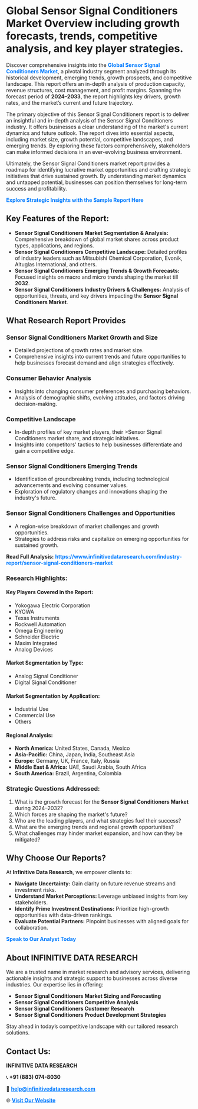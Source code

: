 <h1>Global Sensor Signal Conditioners Market Overview including growth forecasts, trends, competitive analysis, and key player strategies.</h1>
<p>
Discover comprehensive insights into the 
<a href="https://www.infinitivedataresearch.com/industry-report/sensor-signal-conditioners-market" rel="dofollow" style="color: #007BFF; text-decoration: none;"><strong>Global Sensor Signal Conditioners Market</strong></a>, a pivotal industry segment analyzed through its historical development, emerging trends, growth prospects, and competitive landscape. This report offers an in-depth analysis of production capacity, revenue structures, cost management, and profit margins. Spanning the forecast period of <strong>2024–2033</strong>, the report highlights key drivers, growth rates, and the market’s current and future trajectory.
</p>
<p>
The primary objective of this Sensor Signal Conditioners report is to deliver an insightful and in-depth analysis of the Sensor Signal Conditioners industry. It offers businesses a clear understanding of the market's current dynamics and future outlook. The report dives into essential aspects, including market size, growth potential, competitive landscapes, and emerging trends. By exploring these factors comprehensively, stakeholders can make informed decisions in an ever-evolving business environment.
</p>
<p>
Ultimately, the Sensor Signal Conditioners market report provides a roadmap for identifying lucrative market opportunities and crafting strategic initiatives that drive sustained growth. By understanding market dynamics and untapped potential, businesses can position themselves for long-term success and profitability.
</p>
<p>
<a href="https://www.infinitivedataresearch.com/request-sample/reportId=106381" style="color: #007BFF; text-decoration: none;"><strong>Explore Strategic Insights with the Sample Report Here</strong></a>
</p>

<h2>Key Features of the Report:</h2>
<ul>
<li><strong>Sensor Signal Conditioners Market Segmentation & Analysis:</strong> Comprehensive breakdown of global market shares across product types, applications, and regions.</li>
<li><strong>Sensor Signal Conditioners Competitive Landscape:</strong> Detailed profiles of industry leaders such as Mitsubishi Chemical Corporation, Evonik, Altuglas International, and others.</li>
<li><strong>Sensor Signal Conditioners Emerging Trends & Growth Forecasts:</strong> Focused insights on macro and micro trends shaping the market till <strong>2032</strong>.</li>
<li><strong>Sensor Signal Conditioners Industry Drivers & Challenges:</strong> Analysis of opportunities, threats, and key drivers impacting the <strong>Sensor Signal Conditioners Market</strong>.</li>
</ul>

<h2>What Research Report Provides</h2>
<h3>Sensor Signal Conditioners Market Growth and Size</h3>
<ul>
<li>Detailed projections of growth rates and market size.</li>
<li>Comprehensive insights into current trends and future opportunities to help businesses forecast demand and align strategies effectively.</li>
</ul>

<h3>Consumer Behavior Analysis</h3>
<ul>
<li>Insights into changing consumer preferences and purchasing behaviors.</li>
<li>Analysis of demographic shifts, evolving attitudes, and factors driving decision-making.</li>
</ul>

<h3>Competitive Landscape</h3>
<ul>
<li>In-depth profiles of key market players, their >Sensor Signal Conditioners market share, and strategic initiatives.</li>
<li>Insights into competitors' tactics to help businesses differentiate and gain a competitive edge.</li>
</ul>

<h3>Sensor Signal Conditioners Emerging Trends</h3>
<ul>
<li>Identification of groundbreaking trends, including technological advancements and evolving consumer values.</li>
<li>Exploration of regulatory changes and innovations shaping the industry's future.</li>
</ul>

<h3>Sensor Signal Conditioners Challenges and Opportunities</h3>
<ul>
<li>A region-wise breakdown of market challenges and growth opportunities.</li>
<li>Strategies to address risks and capitalize on emerging opportunities for sustained growth.</li>
</ul>
<p><strong>Read Full Analysis:</strong> <a href="https://www.infinitivedataresearch.com/industry-report/sensor-signal-conditioners-market" rel="dofollow" style="color: #007BFF; text-decoration: none;"><strong>https://www.infinitivedataresearch.com/industry-report/sensor-signal-conditioners-market</strong></a></p>
<h3>Research Highlights:</h3>
<h4>Key Players Covered in the Report:</h4>
<ul><li>Yokogawa Electric Corporation</li><li>KYOWA</li><li>Texas Instruments</li><li>Rockwell Automation</li><li>Omega Engineering</li><li>Schneider Electric</li><li>Maxim Integrated</li><li>Analog Devices</li></ul>
<h4>Market Segmentation by Type:</h4>
<ul><li>Analog Signal Conditioner</li><li>Digital Signal Conditioner</li></ul>
<h4>Market Segmentation by Application:</h4>
<ul><li>Industrial Use</li><li>Commercial Use</li><li>Others</li></ul>

<h4>Regional Analysis:</h4>
<ul>
<li><strong>North America:</strong> United States, Canada, Mexico</li>
<li><strong>Asia-Pacific:</strong> China, Japan, India, Southeast Asia</li>
<li><strong>Europe:</strong> Germany, UK, France, Italy, Russia</li>
<li><strong>Middle East & Africa:</strong> UAE, Saudi Arabia, South Africa</li>
<li><strong>South America:</strong> Brazil, Argentina, Colombia</li>
</ul>

<h3>Strategic Questions Addressed:</h3>
<ol>
<li>What is the growth forecast for the <strong>Sensor Signal Conditioners Market</strong> during 2024–2032?</li>
<li>Which forces are shaping the market's future?</li>
<li>Who are the leading players, and what strategies fuel their success?</li>
<li>What are the emerging trends and regional growth opportunities?</li>
<li>What challenges may hinder market expansion, and how can they be mitigated?</li>
</ol>

<h2>Why Choose Our Reports?</h2>
<p>At <strong>Infinitive Data Research</strong>, we empower clients to:</p>
<ul>
<li><strong>Navigate Uncertainty:</strong> Gain clarity on future revenue streams and investment risks.</li>
<li><strong>Understand Market Perceptions:</strong> Leverage unbiased insights from key stakeholders.</li>
<li><strong>Identify Prime Investment Destinations:</strong> Prioritize high-growth opportunities with data-driven rankings.</li>
<li><strong>Evaluate Potential Partners:</strong> Pinpoint businesses with aligned goals for collaboration.</li>
</ul>
<p><a href="https://www.infinitivedataresearch.com/industry-report/sensor-signal-conditioners-market" rel="dofollow" style="color: #007BFF; text-decoration: none;"><strong>Speak to Our Analyst Today</strong></a></p>

<h2>About INFINITIVE DATA RESEARCH</h2>
<p>We are a trusted name in market research and advisory services, delivering actionable insights and strategic support to businesses across diverse industries. Our expertise lies in offering:</p>
<ul>
<li><strong>Sensor Signal Conditioners Market Sizing and Forecasting</strong></li>
<li><strong>Sensor Signal Conditioners Competitive Analysis</strong></li>
<li><strong>Sensor Signal Conditioners Customer Research</strong></li>
<li><strong>Sensor Signal Conditioners Product Development Strategies</strong></li>
</ul>
<p>Stay ahead in today’s competitive landscape with our tailored research solutions.</p>

<h2>Contact Us:</h2>
<p><strong>INFINITIVE DATA RESEARCH</strong></p>
<p>📞 <strong>+91 (883) 074-8030</strong></p>
<p>📧 <strong><a href="mailto:help@infinitivedataresearch.com" style="color: #007BFF;">help@infinitivedataresearch.com</a></strong></p>
<p>🌐 <strong><a href="https://www.infinitivedataresearch.com" rel="dofollow" style="color: #007BFF;">Visit Our Website</a></strong></p>